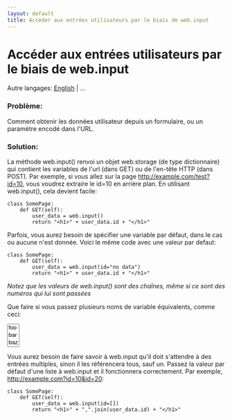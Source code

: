 ```yaml
---
layout: default
title: Accéder aux entrées utilisateurs par le biais de web.input
---
```


# Accéder aux entrées utilisateurs par le biais de web.input

Autre langages: [English](/../input) | ...

### Problème:

Comment obtenir les données utilisateur depuis un  formulaire, ou un paramètre encodé dans l'URL.

### Solution:

La méthode web.input() renvoi un objet web.storage (de type dictionnaire) qui contient les variables de l'url (dans GET) ou de l'en-tête HTTP (dans POST).
Par exemple, si vous allez sur la page http://example.com/test?id=10, vous voudrez extraire le id=10 en arrière plan. En utilisant web.input(), cela devient facile:

    class SomePage:
        def GET(self):
            user_data = web.input()
            return "<h1>" + user_data.id + "</h1>"

Parfois, vous aurez besoin de spécifier une variable par défaut, dans le cas ou aucune n'est donnée. Voici le même code avec une valeur par defaut:

    class SomePage:
        def GET(self):
            user_data = web.input(id="no data")
            return "<h1>" + user_data.id + "</h1>"

*Notez que les valeurs de web.input() sont des chaînes, même si ce sont des numéros qui lui sont passées*

Que faire si vous passez plusieurs noms de variable équivalents, comme ceci:

<select multiple size="3"><option>foo</option><option>bar</option><option>baz</option></select>

Vous aurez besoin de faire savoir à web.input qu'il doit s'attendre à des entrées multiples, sinon il les référencera tous, sauf un. Passez la valeur par défaut d'une liste à web.input et il fonctionnera correctement. Par exemple,  http://example.com?id=10&id=20:

    class SomePage:
        def GET(self):
            user_data = web.input(id=[])
            return "<h1>" + ",".join(user_data.id) + "</h1>"